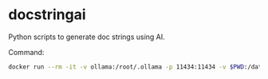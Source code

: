 # docstringai
Python scripts to generate doc strings using AI.

Command:

```bash
docker run --rm -it -v ollama:/root/.ollama -p 11434:11434 -v $PWD:/data/ --name ollama docstringai
```
